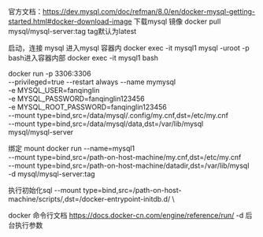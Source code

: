 官方文档：https://dev.mysql.com/doc/refman/8.0/en/docker-mysql-getting-started.html#docker-download-image
下载mysql 镜像 docker pull mysql/mysql-server:tag 
tag默认为latest

启动，连接 mysql 进入mysql 容器内
docker exec -it mysql1 mysql -uroot -p
bash进入容器内部
docker exec -it mysql1 bash 

docker run -p 3306:3306 \
 --privileged=true --restart always --name mymysql \
 -e MYSQL_USER=fanqinglin \
 -e MYSQL_PASSWORD=fanqinglin123456 \
 -e MYSQL_ROOT_PASSWORD=fanqinglin123456 \
 --mount type=bind,src=/data/mysql/.config/my.cnf,dst=/etc/my.cnf \
 --mount type=bind,src=/data/mysql/data,dst=/var/lib/mysql \
 mysql/mysql-server

绑定 mount
docker run --name=mysql1 \
--mount type=bind,src=/path-on-host-machine/my.cnf,dst=/etc/my.cnf \
--mount type=bind,src=/path-on-host-machine/datadir,dst=/var/lib/mysql \
-d mysql/mysql-server:tag

执行初始化sql
--mount type=bind,src=/path-on-host-machine/scripts/,dst=/docker-entrypoint-initdb.d/ \

docker 命令行文档
https://docs.docker-cn.com/engine/reference/run/
-d 后台执行参数
